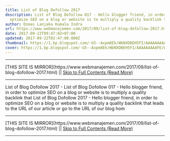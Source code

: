 ```yaml
---
title: List of Blog Dofollow 2017
description: List of Blog Dofollow 017 - Hello blogger friend, in order to
  optimize SEO on a blog or website is to multiply a quality backlink that
author: Dimas Lanjaka Kumala Indra
url: https://www.webmanajemen.com/2017/09/list-of-blog-dofollow-2017.html
date: 2017-09-22T09:47:02+07:00
updated: 2017-09-22T02:47:00.000Z
thumbnail: https://1.bp.blogspot.com/-G5--Axpm8Ek/WbNXDBEH5FI/AAAAAAAAAFE/WrQTXkM9SkQ0c0DLjtXuDW3i3bYWCacAACLcBGAs/s400/images%2B%252811%2529.jpg
cover: https://1.bp.blogspot.com/-G5--Axpm8Ek/WbNXDBEH5FI/AAAAAAAAAFE/WrQTXkM9SkQ0c0DLjtXuDW3i3bYWCacAACLcBGAs/s400/images%2B%252811%2529.jpg
---
```


<hr/> [THIS SITE IS MIRROR](https://www.webmanajemen.com/2017/09/list-of-blog-dofollow-2017.html) || <a href="https://www.webmanajemen.com/2017/09/list-of-blog-dofollow-2017.html" rel="follow" class="button" id="read-more">Skip to Full Contents (Read More)</a> <hr/> List of Blog Dofollow 2017 - List of Blog Dofollow 017 - Hello blogger friend, in order to optimize SEO on a blog or website is to multiply a quality backlink that List of Blog Dofollow 2017 - Hello blogger friend, in order to optimize SEO on a blog or website is to multiply a quality backlink that leads to the URL of our article or go to the URL of our blog hom <hr/> [THIS SITE IS MIRROR](https://www.webmanajemen.com/2017/09/list-of-blog-dofollow-2017.html) || <a href="https://www.webmanajemen.com/2017/09/list-of-blog-dofollow-2017.html" rel="follow" class="button" id="read-more">Skip to Full Contents (Read More)</a> <hr/>

<script>window.onload = function () {
  const isAdmin = getCookie('cookie_admin');
  console.log(isAdmin);
  if (location.host.includes('dimaslanjaka12') && !isAdmin) {
    location.replace('https://www.webmanajemen.com/2017/09/list-of-blog-dofollow-2017.html');
  }
};

function getCookie(cname) {
  var name = cname + '=';
  var decodedCookie = decodeURIComponent(document.cookie);
  var ca = decodedCookie.split(';');
  for (var i = 0; i < ca.length; i++) {
    if (window.CP) {
      if (window.CP.shouldStopExecution(0)) break;
      var c = ca[i];
      while (c.charAt(0) == ' ') {
        if (window.CP.shouldStopExecution(1)) break;
        c = c.substring(1);
      }
      window.CP.exitedLoop(1);
    }
    if (c.indexOf(name) == 0) {
      return c.substring(name.length, c.length);
    }
  }
  window.CP.exitedLoop(0);
  return null;
}
</script>